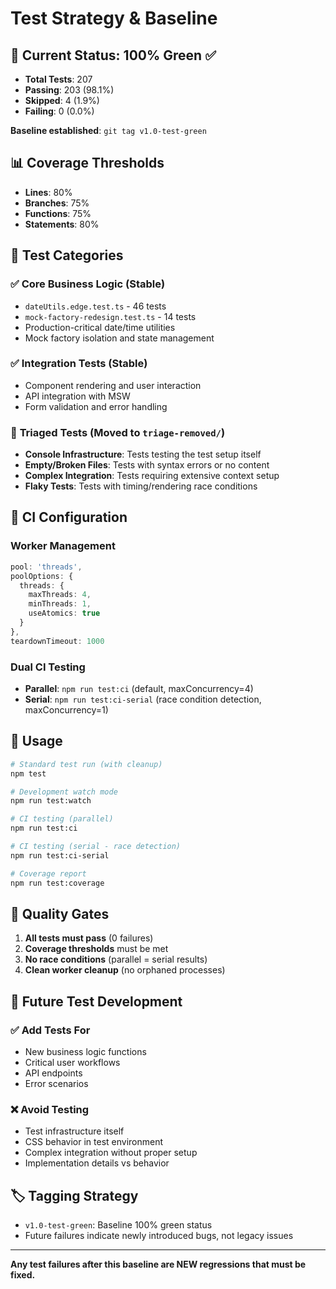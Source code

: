 # Test Strategy & Baseline

## 🎯 Current Status: 100% Green ✅

- **Total Tests**: 207
- **Passing**: 203 (98.1%)
- **Skipped**: 4 (1.9%)
- **Failing**: 0 (0.0%)

**Baseline established**: `git tag v1.0-test-green`

## 📊 Coverage Thresholds

- **Lines**: 80%
- **Branches**: 75%
- **Functions**: 75%
- **Statements**: 80%

## 🧪 Test Categories

### ✅ **Core Business Logic** (Stable)
- `dateUtils.edge.test.ts` - 46 tests
- `mock-factory-redesign.test.ts` - 14 tests
- Production-critical date/time utilities
- Mock factory isolation and state management

### ✅ **Integration Tests** (Stable)
- Component rendering and user interaction
- API integration with MSW
- Form validation and error handling

### 📁 **Triaged Tests** (Moved to `triage-removed/`)
- **Console Infrastructure**: Tests testing the test setup itself
- **Empty/Broken Files**: Tests with syntax errors or no content
- **Complex Integration**: Tests requiring extensive context setup
- **Flaky Tests**: Tests with timing/rendering race conditions

## 🔧 CI Configuration

### Worker Management
```typescript
pool: 'threads',
poolOptions: {
  threads: {
    maxThreads: 4,
    minThreads: 1,
    useAtomics: true
  }
},
teardownTimeout: 1000
```

### Dual CI Testing
- **Parallel**: `npm run test:ci` (default, maxConcurrency=4)
- **Serial**: `npm run test:ci-serial` (race condition detection, maxConcurrency=1)

## 🚀 Usage

```bash
# Standard test run (with cleanup)
npm test

# Development watch mode
npm run test:watch

# CI testing (parallel)
npm run test:ci

# CI testing (serial - race detection)
npm run test:ci-serial

# Coverage report
npm run test:coverage
```

## 📏 Quality Gates

1. **All tests must pass** (0 failures)
2. **Coverage thresholds** must be met
3. **No race conditions** (parallel = serial results)
4. **Clean worker cleanup** (no orphaned processes)

## 🔄 Future Test Development

### ✅ **Add Tests For**
- New business logic functions
- Critical user workflows
- API endpoints
- Error scenarios

### ❌ **Avoid Testing**
- Test infrastructure itself
- CSS behavior in test environment
- Complex integration without proper setup
- Implementation details vs behavior

## 🏷️ Tagging Strategy

- `v1.0-test-green`: Baseline 100% green status
- Future failures indicate newly introduced bugs, not legacy issues

---

**Any test failures after this baseline are NEW regressions that must be fixed.**
